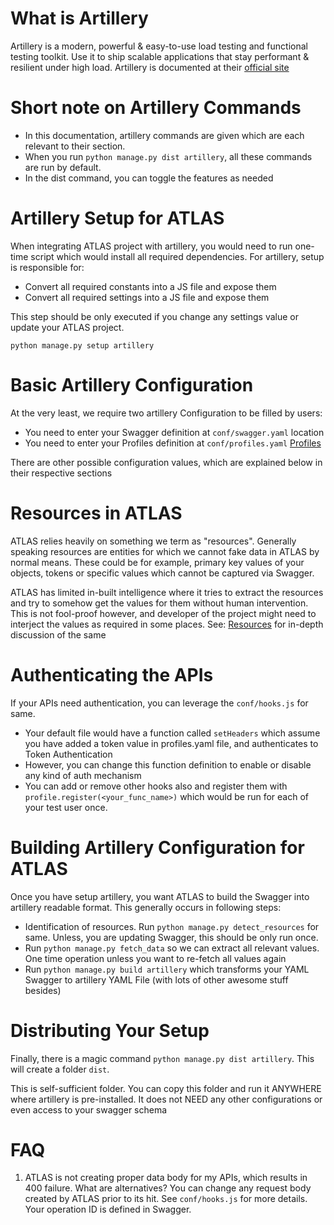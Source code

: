 What is Artillery
=======

Artillery is a modern, powerful & easy-to-use load testing and functional testing toolkit.
Use it to ship scalable applications that stay performant & resilient under high load.
Artillery is documented at their [official site](https://artillery.io/docs/)


Short note on Artillery Commands
======
- In this documentation, artillery commands are given which are each relevant to their section.
- When you run `python manage.py dist artillery`, all these commands are run by default.
- In the dist command, you can toggle the features as needed


Artillery Setup for ATLAS
=====
When integrating ATLAS project with artillery, you would need to run one-time script which would install all required dependencies.
For artillery, setup is responsible for:

- Convert all required constants into a JS file and expose them
- Convert all required settings into a JS file and expose them

This step should be only executed if you change any settings value or update your ATLAS project.

`python manage.py setup artillery`


Basic Artillery Configuration
========

At the very least, we require two artillery Configuration to be filled by users:
- You need to enter your Swagger definition at `conf/swagger.yaml` location
- You need to enter your Profiles definition at `conf/profiles.yaml` [Profiles](profiles.md)

There are other possible configuration values, which are explained below in their respective sections


Resources in ATLAS
===
ATLAS relies heavily on something we term as "resources".
Generally speaking resources are entities for which we cannot fake data in ATLAS by normal means.
These could be for example, primary key values of your objects, tokens or specific values which cannot be captured via Swagger.

ATLAS has limited in-built intelligence where it tries to extract the resources and try to somehow get the values for them without human intervention.
This is not fool-proof however, and developer of the project might need to interject the values as required in some places.
See: [Resources](resources.md) for in-depth discussion of the same


Authenticating the APIs
======
If your APIs need authentication, you can leverage the `conf/hooks.js` for same.
- Your default file would have a function called `setHeaders` which assume you have added a token value in profiles.yaml file, and authenticates to Token Authentication
- However, you can change this function definition to enable or disable any kind of auth mechanism
- You can add or remove other hooks also and register them with `profile.register(<your_func_name>)` which would be run for each of your test user once.


Building Artillery Configuration for ATLAS
========
Once you have setup artillery, you want ATLAS to build the Swagger into artillery readable format.
This generally occurs in following steps:
- Identification of resources. Run `python manage.py detect_resources` for same. Unless, you are updating Swagger, this should be only run once.
- Run `python manage.py fetch_data` so we can extract all relevant values. One time operation unless you want to re-fetch all values again
- Run `python manage.py build artillery` which transforms your YAML Swagger to artillery YAML File (with lots of other awesome stuff besides)


Distributing Your Setup
=========

Finally, there is a magic command `python manage.py dist artillery`.
This will create a folder `dist`.

This is self-sufficient folder.
You can copy this folder and run it ANYWHERE where artillery is pre-installed. It does not NEED any other configurations or even access to your swagger schema


FAQ
=====

1. ATLAS is not creating proper data body for my APIs, which results in 400 failure. What are alternatives?
You can change any request body created by ATLAS prior to its hit. See `conf/hooks.js` for more details. Your operation ID is defined in Swagger.
